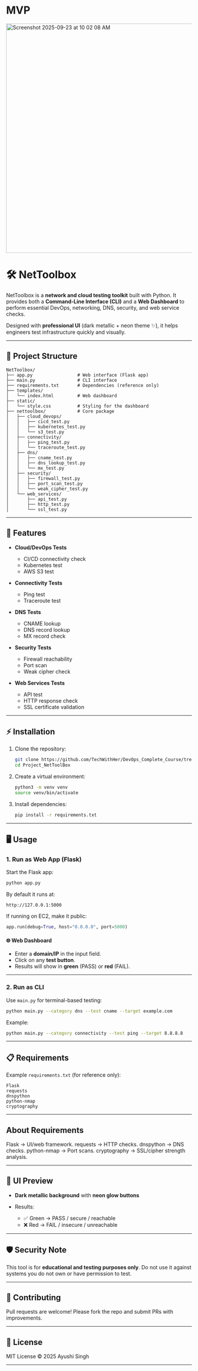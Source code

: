 # MVP

<img width="904" height="621" alt="Screenshot 2025-09-23 at 10 02 08 AM" src="https://github.com/user-attachments/assets/cfad5656-dbc6-4ecd-a6b9-931681afa3be" />

# 🛠️ NetToolbox

NetToolbox is a **network and cloud testing toolkit** built with Python.
It provides both a **Command-Line Interface (CLI)** and a **Web Dashboard** to perform essential DevOps, networking, DNS, security, and web service checks.

Designed with **professional UI** (dark metallic + neon theme ✨), it helps engineers test infrastructure quickly and visually.

---

## 📂 Project Structure

```
NetToolbox/
├── app.py                 # Web interface (Flask app)
├── main.py                # CLI interface
├── requirements.txt       # Dependencies (reference only)
├── templates/
│   └── index.html         # Web dashboard
├── static/
│   └── style.css          # Styling for the dashboard
├── nettoolbox/            # Core package
│   ├── cloud_devops/
│   │   ├── cicd_test.py
│   │   ├── kubernetes_test.py
│   │   └── s3_test.py
│   ├── connectivity/
│   │   ├── ping_test.py
│   │   └── traceroute_test.py
│   ├── dns/
│   │   ├── cname_test.py
│   │   ├── dns_lookup_test.py
│   │   └── mx_test.py
│   ├── security/
│   │   ├── firewall_test.py
│   │   ├── port_scan_test.py
│   │   └── weak_cipher_test.py
│   └── web_services/
│       ├── api_test.py
│       ├── http_test.py
│       └── ssl_test.py
```

---

## 🚀 Features

* **Cloud/DevOps Tests**

  * CI/CD connectivity check
  * Kubernetes test
  * AWS S3 test

* **Connectivity Tests**

  * Ping test
  * Traceroute test

* **DNS Tests**

  * CNAME lookup
  * DNS record lookup
  * MX record check

* **Security Tests**

  * Firewall reachability
  * Port scan
  * Weak cipher check

* **Web Services Tests**

  * API test
  * HTTP response check
  * SSL certificate validation

---

## ⚡ Installation

1. Clone the repository:

   ```bash
   git clone https://github.com/TechWithHer/DevOps_Complete_Course/tree/main/Week1_Networking/Project_NetToolBox
   cd Project_NetToolBox
   ```

2. Create a virtual environment:

   ```bash
   python3 -m venv venv
   source venv/bin/activate
   ```

3. Install dependencies:

   ```bash
   pip install -r requirements.txt
   ```

---

## 🖥️ Usage

### 1. Run as Web App (Flask)

Start the Flask app:

```bash
python app.py
```

By default it runs at:

```
http://127.0.0.1:5000
```

If running on EC2, make it public:

```python
app.run(debug=True, host="0.0.0.0", port=5000)
```

#### 🌐 Web Dashboard

* Enter a **domain/IP** in the input field.
* Click on any **test button**.
* Results will show in **green** (PASS) or **red** (FAIL).

---

### 2. Run as CLI

Use `main.py` for terminal-based testing:

```bash
python main.py --category dns --test cname --target example.com
```

Example:

```bash
python main.py --category connectivity --test ping --target 8.8.8.8
```

---

## 📋 Requirements

Example `requirements.txt` (for reference only):

```
Flask
requests
dnspython
python-nmap
cryptography
```

---
## About Requirements

Flask → UI/web framework.
requests → HTTP checks.
dnspython → DNS checks.
python-nmap → Port scans.
cryptography → SSL/cipher strength analysis.

---

## 🎨 UI Preview

* **Dark metallic background** with **neon glow buttons**
* Results:

  * ✅ Green → PASS / secure / reachable
  * ❌ Red → FAIL / insecure / unreachable

---

## 🛡️ Security Note

This tool is for **educational and testing purposes only**.
Do not use it against systems you do not own or have permission to test.

---

## 🤝 Contributing

Pull requests are welcome! Please fork the repo and submit PRs with improvements.

---

## 📜 License

MIT License © 2025 Ayushi Singh

---

